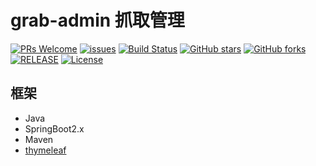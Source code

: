 # grab-admin 抓取管理

[![PRs Welcome](https://img.shields.io/badge/PRs-welcome-brightgreen.svg)](https://github.com/college-design/grab-admin/pulls)
[![issues](https://img.shields.io/github/issues/college-design/grab-admin.svg)](https://github.com/college-design/grab-admin/issues)
[![Build Status](https://travis-ci.org/college-design/grab-admin.svg?branch=master)](https://travis-ci.org/college-design/grab-admin)
[![GitHub stars](https://img.shields.io/github/stars/college-design/grab-admin.svg?style=social&label=Stars)](https://github.com/college-design/grab-admin)
[![GitHub forks](https://img.shields.io/github/forks/college-design/grab-admin.svg?style=social&label=Fork)](https://github.com/college-design/grab-admin)
[![RELEASE](https://img.shields.io/github/release/college-design/grab-admin.svg)](https://github.com/college-design/grab-admin/releases)
[![License](https://img.shields.io/badge/license-MIT-blue.svg)](LICENSE)

## 框架
- Java
- SpringBoot2.x
- Maven
- [thymeleaf](https://www.thymeleaf.org)
